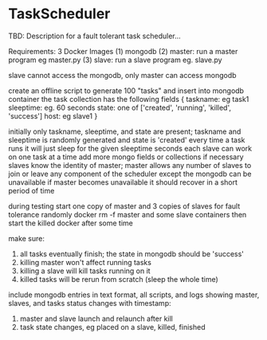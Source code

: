 # TaskScheduler

TBD: Description for a fault tolerant task scheduler...

Requirements:
3 Docker Images
(1) mongodb
(2) master: run a master program eg master.py
(3) slave: run a slave program eg. slave.py

slave cannot access the mongodb, only master can access mongodb

create an offline script to generate 100 "tasks" and insert into mongodb container
the task collection has the following fields
{
  taskname: eg task1
  sleeptime: eg. 60 seconds
  state: one of ['created', 'running', 'killed', 'success']
  host: eg slave1
}

initially only taskname, sleeptime, and state are present; taskname and sleeptime is randomly generated and state is 'created'
every time a task runs it will just sleep for the given sleeptime seconds
each slave can work on one task at a time
add more mongo fields or collections if necessary
slaves know the identity of master; master allows any number of slaves to join or leave
any component of the scheduler except the mongodb can be unavailable
if master becomes unavailable it should recover in a short period of time

during testing start one copy of master and 3 copies of slaves
for fault tolerance randomly docker rm -f master and some slave containers
then start the killed docker after some time

make sure:
1. all tasks eventually finish; the state in mongodb should be 'success'
2. killing master won't affect running tasks
3. killing a slave will kill tasks running on it
4. killed tasks will be rerun from scratch (sleep the whole time)

include mongodb entries in text format, all scripts, and logs showing master, slaves, and tasks status changes with timestamp:
1. master and slave launch and relaunch after kill
2. task state changes, eg placed on a slave, killed, finished



